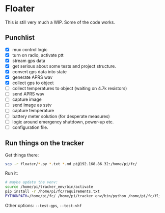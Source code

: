 # Floater

This is still very much a WIP.
Some of the code works.

## Punchlist

- [x] mux control logic
- [x] turn on radio, activate ptt
- [x] stream gps data
- [x] get serious about some tests and project structure.
- [x] convert gps data into state
- [x] generate APRS wav
- [x] collect gps to object
- [ ] collect temperatures to object (waiting on 4.7k resistors)
- [ ] send APRS wav
- [ ] capture image
- [ ] send image as sstv
- [ ] capture temperature
- [ ] battery meter solution (for desperate measures)
- [ ] logic around emergency shutdown, power-up etc.
- [ ] configuration file.

## Run things on the tracker

Get things there:
```bash
scp -r floater/*.py *.txt *.md pi@192.168.86.32:/home/pi/fc/
```

Run it:
```bash
# maybe update the venv:
source /home/pi/tracker_env/bin/activate
pip install -r /home/pi/fc/requirements.txt
PYTHONPATH=/home/pi/fc/ /home/pi/tracker_env/bin/python /home/pi/fc/flight_controller.py --init
```

Other options: `--test-gps`, `--test-vhf`
